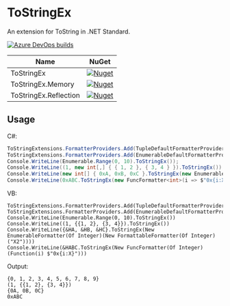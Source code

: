 # ToStringEx
An extension for ToString in .NET Standard.

[![Azure DevOps builds](https://strawberry-vs.visualstudio.com/ToStringEx/_apis/build/status/Berrysoft.ToStringEx?branch=master)](https://strawberry-vs.visualstudio.com/ToStringEx/_build?definitionId=3)

|Name|NuGet|
|-|-|
|ToStringEx|[![Nuget](https://img.shields.io/nuget/v/ToStringEx.svg)](https://www.nuget.org/packages/ToStringEx/)|
|ToStringEx.Memory|[![Nuget](https://img.shields.io/nuget/v/ToStringEx.Memory.svg)](https://www.nuget.org/packages/ToStringEx.Memory/)|
|ToStringEx.Reflection|[![Nuget](https://img.shields.io/nuget/v/ToStringEx.Reflection.svg)](https://www.nuget.org/packages/ToStringEx.Reflection/)|
## Usage
C#:
``` csharp
ToStringExtensions.FormatterProviders.Add(TupleDefaultFormatterProvider.Instance);
ToStringExtensions.FormatterProviders.Add(EnumerableDefaultFormatterProvider.Instance);
Console.WriteLine(Enumerable.Range(0, 10).ToStringEx());
Console.WriteLine((1, new int[,] { { 1, 2 }, { 3, 4 } }).ToStringEx());
Console.WriteLine(new int[] { 0xA, 0xB, 0xC }.ToStringEx(new EnumerableFormatter<int>(new FormattableFormatter<int>("X2"))));
Console.WriteLine(0xABC.ToStringEx(new FuncFormatter<int>(i => $"0x{i:X}")));
```
VB:
``` vb.net
ToStringExtensions.FormatterProviders.Add(TupleDefaultFormatterProvider.Instance)
ToStringExtensions.FormatterProviders.Add(EnumerableDefaultFormatterProvider.Instance)
Console.WriteLine(Enumerable.Range(0, 10).ToStringEx())
Console.WriteLine((1, {{1, 2}, {3, 4}}).ToStringEx())
Console.WriteLine({&HA, &HB, &HC}.ToStringEx(New EnumerableFormatter(Of Integer)(New FormattableFormatter(Of Integer)("X2"))))
Console.WriteLine(&HABC.ToStringEx(New FuncFormatter(Of Integer)(Function(i) $"0x{i:X}")))
```
Output:
```
{0, 1, 2, 3, 4, 5, 6, 7, 8, 9}
(1, {{1, 2}, {3, 4}})
{0A, 0B, 0C}
0xABC
```
